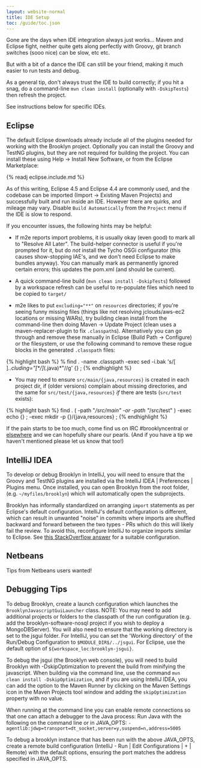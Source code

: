 ```yaml
---
layout: website-normal
title: IDE Setup
toc: /guide/toc.json
---
```


Gone are the days when IDE integration always just works...  Maven and Eclipse fight,
neither quite gets along perfectly with Groovy,
git branch switches (sooo nice) can be slow, etc etc.

But with a bit of a dance the IDE can still be your friend,
making it much easier to run tests and debug.

As a general tip, don't always trust the IDE to build correctly; if you hit a snag,
do a command-line ``mvn clean install`` (optionally with ``-DskipTests``)
then refresh the project.

See instructions below for specific IDEs.


## Eclipse

The default Eclipse downloads already include all of the plugins needed for
working with the Brooklyn project. Optionally you can install the
Groovy and TestNG plugins, but they are not required for building the project.
You can install these using Help -> Install New Software, or from the Eclipse Marketplace:

{% readj eclipse.include.md %}

As of this writing, Eclipse 4.5 and Eclipse 4.4 are commonly used,
and the codebase can be imported (Import -> Existing Maven Projects)
and successfully built and run inside an IDE.
However there are quirks, and mileage may vary. Disable ``Build Automatically``
from the ``Project`` menu if the IDE is slow to respond.

If you encounter issues, the following hints may be helpful:

* If m2e reports import problems, it is usually okay (even good) to mark all to "Resolve All Later".
  The build-helper connector is useful if you're prompted for it, but
  do *not* install the Tycho OSGi configurator (this causes show-stopping IAE's, and we don't need Eclipse to make bundles anyway).
  You can manually mark as permanently ignored certain errors;
  this updates the pom.xml (and should be current).

* A quick command-line build (`mvn clean install -DskipTests`) followed by a workspace refresh
  can be useful to re-populate files which need to be copied to `target/`

* m2e likes to put `excluding="**"` on `resources` directories; if you're seeing funny missing files
  (things like not resolving jclouds/aws-ec2 locations or missing WARs), try building clean install
  from the command-line then doing Maven -> Update Project (clean uses a maven-replacer-plugin to fix
  `.classpath`s).
  Alternatively you can go through and remove these manually in Eclipse (Build Path -> Configure)
  or the filesystem, or use
  the following command to remove these rogue blocks in the generated `.classpath` files:

{% highlight bash %}
% find . -name .classpath -exec sed -i.bak 's/[ ]*..cluding="[\*\/]*\(\.java\)*"//g' {} \;
{% endhighlight %}

* You may need to ensure ``src/main/{java,resources}`` is created in each project dir,
  if (older versions) complain about missing directories,
  and the same for ``src/test/{java,resources}`` *if* there are tests (``src/test`` exists):

{% highlight bash %}
find . \( -path "*/src/main" -or -path "*/src/test" \) -exec echo {} \; -exec mkdir -p {}/{java,resources} \;
{% endhighlight %}

If the pain starts to be too much, come find us on IRC #brooklyncentral or
[elsewhere]({{site.path.website}}/community/) and we can hopefully share our pearls.
(And if you have a tip we haven't mentioned please let us know that too!)



## IntelliJ IDEA

To develop or debug Brooklyn in IntelliJ, you will need to ensure that the Groovy and TestNG plugins are installed
via the IntelliJ IDEA | Preferences | Plugins menu. Once installed, you can open Brooklyn from the root folder,
(e.g. ``~/myfiles/brooklyn``) which will automatically open the subprojects.

Brooklyn has informally standardized on arranging `import` statements as per Eclipse's default configuration.
IntelliJ's default configuration is different, which can result in unwanted "noise" in commits where imports are
shuffled backward and forward between the two types - PRs which do this will likely fail the review. To avoid this,
reconfigure IntelliJ to organize imports similar to Eclipse. See [this StackOverflow answer](http://stackoverflow.com/a/17194980/68898)
for a suitable configuration.


## Netbeans

Tips from Netbeans users wanted!



## Debugging Tips

To debug Brooklyn, create a launch configuration which launches the ``BrooklynJavascriptGuiLauncher`` class. NOTE: You may
need to add additional projects or folders to the classpath of the run configuration (e.g. add the brooklyn-software-nosql
project if you wish to deploy a MongoDBServer). You will also need to ensure that the working directory is set to the jsgui
folder. For IntelliJ, you can set the 'Working directory' of the Run/Debug Configuration to ``$MODULE_DIR$/../jsgui``. For
Eclipse, use the default option of ``${workspace_loc:brooklyn-jsgui}``.

To debug the jsgui (the Brooklyn web console), you will need to build Brooklyn with -DskipOptimization to prevent the build from minifying the javascript.
When building via the command line, use the command ``mvn clean install -DskipOptimization``, and if you are using IntelliJ IDEA, you can add the option
to the Maven Runner by clicking on the Maven Settings icon in the Maven Projects tool window  and adding the ``skipOptimization`` property with no value.

When running at the command line you can enable remote connections so that one can attach a debugger to the Java process:
    Run Java with the following on the command line or in JAVA_OPTS: ``-agentlib:jdwp=transport=dt_socket,server=y,suspend=n,address=5005``

To debug a brooklyn instance that has been run with the above JAVA_OPTS, create a remote build configuration (IntelliJ -
Run | Edit Configurations | + | Remote) with the default options, ensuring the port matches the address specified in JAVA_OPTS.
